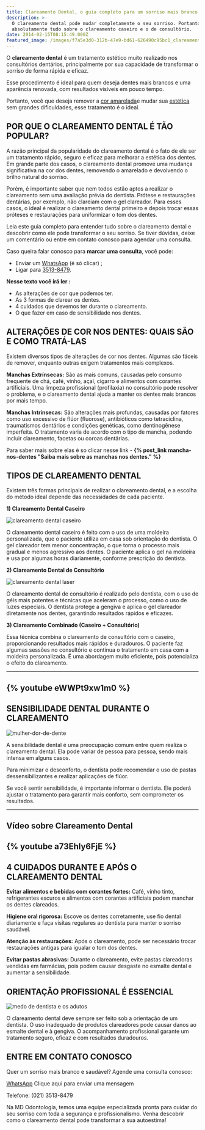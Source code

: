 ```yaml
---
title: Clareamento Dental, o guia completo para um sorriso mais branco.
description: >-
  O clareamento dental pode mudar completamente o seu sorriso. Portanto saiba
  absolutamente tudo sobre o clareamento caseiro e o de consultório.
date: 2014-02-15T08:15:49.000Z
featured_image: /images/f7a5e3d0-312b-47e9-bd61-626490c95bc1_clareamento-dental.jpg
---
```

O **clareamento dental** é um tratamento estético muito realizado nos consultórios dentários, principalmente por sua capacidade de transformar o sorriso de forma rápida e eficaz.

Esse procedimento é ideal para quem deseja dentes mais brancos e uma aparência renovada, com resultados visíveis em pouco tempo.

Portanto, você que deseja remover a [cor amarelada](https://mdfrossard.com.br/mancha-nos-dentes/)e mudar sua [estética](/tratamentos/estetica-dos-dentes/) sem grandes dificuldades, esse tratamento é o ideal. 

## POR QUE O CLAREAMENTO DENTAL É TÃO POPULAR?

A razão principal da popularidade do clareamento dental é o fato de ele ser um tratamento rápido, seguro e eficaz para melhorar a estética dos dentes. Em grande parte dos casos, o clareamento dental promove uma mudança significativa na cor dos dentes, removendo o amarelado e devolvendo o brilho natural do sorriso.

Porém, é importante saber que nem todos estão aptos a realizar o clareamento sem uma avaliação prévia do dentista. Prótese e restaurações dentárias, por exemplo, não clareiam com o gel clareador. Para esses casos, o ideal é realizar o clareamento dental primeiro e depois trocar essas próteses e restaurações para uniformizar o tom dos dentes.

Leia este guia completo para entender tudo sobre o clareamento dental e descobrir como ele pode transformar o seu sorriso. Se tiver dúvidas, deixe um comentário ou entre em contato conosco para agendar uma consulta.

Caso queira falar conosco para **marcar uma consulta**, você pode: 

* Enviar um [WhatsApp](https://api.whatsapp.com/send?phone=55021976637803) (é só clicar) ; 
* Ligar para [3513-8479](tel:2135138479).

**Nesse texto você irá ler :**

* As alterações de cor que podemos ter.
* As 3 formas de clarear os dentes.
* 4 cuidados que devemos ter durante o clareamento.
* O que fazer em caso de sensibilidade nos dentes. 


## ALTERAÇÕES DE COR NOS DENTES: QUAIS SÃO E COMO TRATÁ-LAS

Existem diversos tipos de alterações de cor nos dentes. Algumas são fáceis de remover, enquanto outras exigem tratamentos mais complexos.

**Manchas Extrínsecas:** São as mais comuns, causadas pelo consumo frequente de chá, café, vinho, açaí, cigarro e alimentos com corantes artificiais. Uma limpeza profissional (profilaxia) no consultório pode resolver o problema, e o clareamento dental ajuda a manter os dentes mais brancos por mais tempo.

**Manchas Intrínsecas:** São alterações mais profundas, causadas por fatores como uso excessivo de flúor (fluorose), antibióticos como tetraciclina, traumatismos dentários e condições genéticas, como dentinogênese imperfeita. O tratamento varia de acordo com o tipo de mancha, podendo incluir clareamento, facetas ou coroas dentárias.

Para saber mais sobre elas é so clicar nesse link - **{% post_link mancha-nos-dentes "Saiba mais sobre as manchas nos dentes." %}**

## TIPOS DE CLAREAMENTO DENTAL

Existem três formas principais de realizar o clareamento dental, e a escolha do método ideal depende das necessidades de cada paciente.

**1) Clareamento Dental Caseiro**

![clareamento dental caseiro](/images/123d72d1-a2aa-4d76-8429-73076d9b1f80_clareamento-dental-caseiro.jpg) 

O clareamento dental caseiro é feito com o uso de uma moldeira personalizada, que o paciente utiliza em casa sob orientação do dentista. O gel clareador tem menor concentração, o que torna o processo mais gradual e menos agressivo aos dentes. O paciente aplica o gel na moldeira e usa por algumas horas diariamente, conforme prescrição do dentista.

**2) Clareamento Dental de Consultório**

![clareamento dental laser](/images/915c1c29-d43d-4ca0-ab9d-c50be871a664_clareamento-dental-laser.jpg) 

O clareamento dental de consultório é realizado pelo dentista, com o uso de géis mais potentes e técnicas que aceleram o processo, como o uso de luzes especiais. O dentista protege a gengiva e aplica o gel clareador diretamente nos dentes, garantindo resultados rápidos e eficazes.

**3) Clareamento Combinado (Caseiro + Consultório)**

Essa técnica combina o clareamento de consultório com o caseiro, proporcionando resultados mais rápidos e duradouros. O paciente faz algumas sessões no consultório e continua o tratamento em casa com a moldeira personalizada. É uma abordagem muito eficiente, pois potencializa o efeito do clareamento.


---
{% youtube eWWPt9xw1m0 %}
---


## SENSIBILIDADE DENTAL DURANTE O CLAREAMENTO

![mulher-dor-de-dente](/images/ca17b49e-2473-4548-8421-7b453bd8f3b8_mulher-dor-de-dente.jpg) 

A sensibilidade dental é uma preocupação comum entre quem realiza o clareamento dental. Ela pode variar de pessoa para pessoa, sendo mais intensa em alguns casos. 

Para minimizar o desconforto, o dentista pode recomendar o uso de pastas dessensibilizantes e realizar aplicações de flúor.

Se você sentir sensibilidade, é importante informar o dentista. Ele poderá ajustar o tratamento para garantir mais conforto, sem comprometer os resultados.


----
## Vídeo sobre Clareamento Dental


{% youtube a73Ehly6FjE %}
---


## 4 CUIDADOS DURANTE E APÓS O CLAREAMENTO DENTAL

**Evitar alimentos e bebidas com corantes fortes:** Café, vinho tinto, refrigerantes escuros e alimentos com corantes artificiais podem manchar os dentes clareados.

**Higiene oral rigorosa:** Escove os dentes corretamente, use fio dental diariamente e faça visitas regulares ao dentista para manter o sorriso saudável.

**Atenção às restaurações:** Após o clareamento, pode ser necessário trocar restaurações antigas para igualar o tom dos dentes.

**Evitar pastas abrasivas:** Durante o clareamento, evite pastas clareadoras vendidas em farmácias, pois podem causar desgaste no esmalte dental e aumentar a sensibilidade.

## ORIENTAÇÃO PROFISSIONAL É ESSENCIAL

![medo de dentista e os adutos](/images/110ed6be-4d06-4d2c-a7df-90d7e7b1d5f9_medo-de-dentista-e-os-adutos.jpg) 

O clareamento dental deve sempre ser feito sob a orientação de um dentista. O uso inadequado de produtos clareadores pode causar danos ao esmalte dental e à gengiva. O acompanhamento profissional garante um tratamento seguro, eficaz e com resultados duradouros.

## ENTRE EM CONTATO CONOSCO

Quer um sorriso mais branco e saudável? Agende uma consulta conosco:

[WhatsApp](https://api.whatsapp.com/send?phone=55021976637803) Clique aqui para enviar uma mensagem 

Telefone: (021) 3513-8479

Na MD Odontologia, temos uma equipe especializada pronta para cuidar do seu sorriso com toda a segurança e profissionalismo. Venha descobrir como o clareamento dental pode transformar a sua autoestima!

